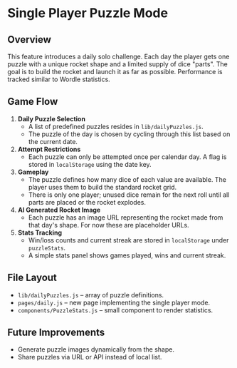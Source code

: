 # Single Player Puzzle Mode

## Overview
This feature introduces a daily solo challenge. Each day the player gets one puzzle with a unique rocket shape and a limited supply of dice "parts". The goal is to build the rocket and launch it as far as possible. Performance is tracked similar to Wordle statistics.

## Game Flow
1. **Daily Puzzle Selection**
   - A list of predefined puzzles resides in `lib/dailyPuzzles.js`.
   - The puzzle of the day is chosen by cycling through this list based on the current date.
2. **Attempt Restrictions**
   - Each puzzle can only be attempted once per calendar day. A flag is stored in `localStorage` using the date key.
3. **Gameplay**
   - The puzzle defines how many dice of each value are available. The player uses them to build the standard rocket grid.
   - There is only one player; unused dice remain for the next roll until all parts are placed or the rocket explodes.
4. **AI Generated Rocket Image**
   - Each puzzle has an image URL representing the rocket made from that day's shape. For now these are placeholder URLs.
5. **Stats Tracking**
   - Win/loss counts and current streak are stored in `localStorage` under `puzzleStats`.
   - A simple stats panel shows games played, wins and current streak.

## File Layout
- `lib/dailyPuzzles.js` – array of puzzle definitions.
- `pages/daily.js` – new page implementing the single player mode.
- `components/PuzzleStats.js` – small component to render statistics.

## Future Improvements
- Generate puzzle images dynamically from the shape.
- Share puzzles via URL or API instead of local list.
